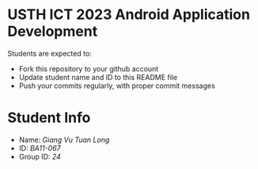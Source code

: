 USTH ICT 2023 Android Application Development
=====================================================

Students are expected to:

* Fork this repository to your github account
* Update student name and ID to this README file
* Push your commits regularly, with proper commit messages

Student Info
=======================

* Name: *Giang Vu Tuan Long*
* ID: *BA11-067*
* Group ID: *24*

